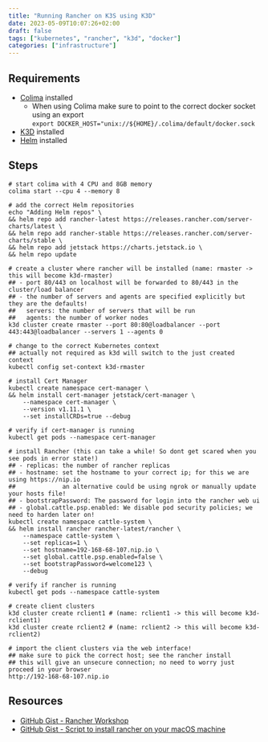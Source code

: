 ```yaml
---
title: "Running Rancher on K3S using K3D"
date: 2023-05-09T10:07:26+02:00
draft: false
tags: ["kubernetes", "rancher", "k3d", "docker"]
categories: ["infrastructure"] 
---
```


## Requirements

- [Colima](https://github.com/abiosoft/colima) installed
  - When using Colima make sure to point to the correct docker socket using an export  
    `export DOCKER_HOST="unix://${HOME}/.colima/default/docker.sock`
- [K3D](https://k3d.io/) installed
- [Helm](https://helm.sh/) installed 

## Steps
```
# start colima with 4 CPU and 8GB memory
colima start --cpu 4 --memory 8

# add the correct Helm repositories
echo "Adding Helm repos" \
&& helm repo add rancher-latest https://releases.rancher.com/server-charts/latest \
&& helm repo add rancher-stable https://releases.rancher.com/server-charts/stable \
&& helm repo add jetstack https://charts.jetstack.io \
&& helm repo update

# create a cluster where rancher will be installed (name: rmaster -> this will become k3d-rmaster)
## - port 80/443 on localhost will be forwarded to 80/443 in the cluster/load balancer
## - the number of servers and agents are specified explicitly but they are the defaults!
##   servers: the number of servers that will be run
##   agents: the number of worker nodes
k3d cluster create rmaster --port 80:80@loadbalancer --port 443:443@loadbalancer --servers 1 --agents 0

# change to the correct Kubernetes context
## actually not required as k3d will switch to the just created context
kubectl config set-context k3d-rmaster

# install Cert Manager
kubectl create namespace cert-manager \
&& helm install cert-manager jetstack/cert-manager \
    --namespace cert-manager \
    --version v1.11.1 \
    --set installCRDs=true --debug

# verify if cert-manager is running
kubectl get pods --namespace cert-manager

# install Rancher (this can take a while! So dont get scared when you see pods in error state!)
## - replicas: the number of rancher replicas
## - hostname: set the hostname to your correct ip; for this we are using https://nip.io
##             an alternative could be using ngrok or manually update your hosts file!
## - bootstrapPassword: The password for login into the rancher web ui
## - global.cattle.psp.enabled: We disable pod security policies; we need to harden later on!
kubectl create namespace cattle-system \
&& helm install rancher rancher-latest/rancher \
    --namespace cattle-system \
    --set replicas=1 \
    --set hostname=192-168-68-107.nip.io \
    --set global.cattle.psp.enabled=false \
    --set bootstrapPassword=welcome123 \
    --debug

# verify if rancher is running
kubectl get pods --namespace cattle-system

# create client clusters
k3d cluster create rclient1 # (name: rclient1 -> this will become k3d-rclient1)
k3d cluster create rclient2 # (name: rclient2 -> this will become k3d-rclient2)

# import the client clusters via the web interface!
## make sure to pick the correct host; see the rancher install
## this will give an unsecure connection; no need to worry just proceed in your browser
http://192-168-68-107.nip.io
```

## Resources

- [GitHub Gist - Rancher Workshop](https://gist.github.com/rafi/d4440661e7de208009701ca3627caa1d)
- [GitHub Gist - Script to install rancher on your macOS machine](https://gist.github.com/jwsy/5634d17e133d7fdc3045c3a2a18b652a)
